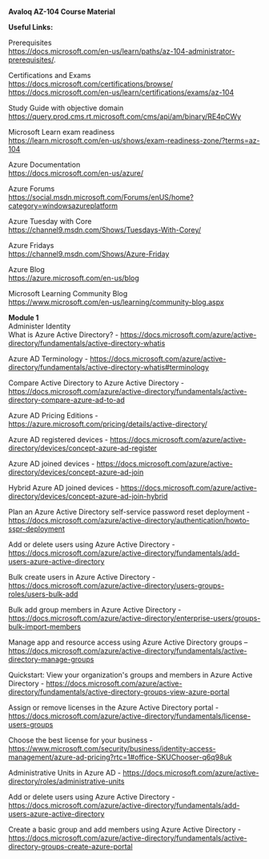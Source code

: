 **Avaloq AZ-104 Course Material**<br />

**Useful Links:**</font><br />

Prerequisites<br />
https://docs.microsoft.com/en-us/learn/paths/az-104-administrator-prerequisites/.

Certifications and Exams<br />
https://docs.microsoft.com/certifications/browse/
https://docs.microsoft.com/en-us/learn/certifications/exams/az-104

Study Guide with objective domain<br />
https://query.prod.cms.rt.microsoft.com/cms/api/am/binary/RE4pCWy

Microsoft Learn exam readiness<br />
https://learn.microsoft.com/en-us/shows/exam-readiness-zone/?terms=az-104

Azure Documentation<br />
https://docs.microsoft.com/en-us/azure/

Azure Forums<br />
https://social.msdn.microsoft.com/Forums/enUS/home?category=windowsazureplatform

Azure Tuesday with Core<br />
https://channel9.msdn.com/Shows/Tuesdays-With-Corey/

Azure Fridays<br />
https://channel9.msdn.com/Shows/Azure-Friday

Azure Blog<br />
https://azure.microsoft.com/en-us/blog

Microsoft Learning Community Blog<br />
https://www.microsoft.com/en-us/learning/community-blog.aspx

**Module 1**<br />
Administer Identity<br />
What is Azure Active Directory? - https://docs.microsoft.com/azure/active-directory/fundamentals/active-directory-whatis

Azure AD Terminology - https://docs.microsoft.com/azure/active-directory/fundamentals/active-directory-whatis#terminology

Compare Active Directory to Azure Active Directory - https://docs.microsoft.com/azure/active-directory/fundamentals/active-directory-compare-azure-ad-to-ad

Azure AD Pricing Editions - https://azure.microsoft.com/pricing/details/active-directory/

Azure AD registered devices - https://docs.microsoft.com/azure/active-directory/devices/concept-azure-ad-register

Azure AD joined devices - https://docs.microsoft.com/azure/active-directory/devices/concept-azure-ad-join

Hybrid Azure AD joined devices - https://docs.microsoft.com/azure/active-directory/devices/concept-azure-ad-join-hybrid

Plan an Azure Active Directory self-service password reset deployment - https://docs.microsoft.com/azure/active-directory/authentication/howto-sspr-deployment

Add or delete users using Azure Active Directory - https://docs.microsoft.com/azure/active-directory/fundamentals/add-users-azure-active-directory

Bulk create users in Azure Active Directory - https://docs.microsoft.com/azure/active-directory/users-groups-roles/users-bulk-add

Bulk add group members in Azure Active Directory - https://docs.microsoft.com/azure/active-directory/enterprise-users/groups-bulk-import-members

Manage app and resource access using Azure Active Directory groups – https://docs.microsoft.com/azure/active-directory/fundamentals/active-directory-manage-groups

Quickstart: View your organization's groups and members in Azure Active Directory - https://docs.microsoft.com/azure/active-directory/fundamentals/active-directory-groups-view-azure-portal

Assign or remove licenses in the Azure Active Directory portal -  https://docs.microsoft.com/azure/active-directory/fundamentals/license-users-groups

Choose the best license for your business -  https://www.microsoft.com/security/business/identity-access-management/azure-ad-pricing?rtc=1#office-SKUChooser-q6q98uk

Administrative Units in Azure AD - https://docs.microsoft.com/azure/active-directory/roles/administrative-units

Add or delete users using Azure Active Directory - https://docs.microsoft.com/azure/active-directory/fundamentals/add-users-azure-active-directory

Create a basic group and add members using Azure Active Directory - https://docs.microsoft.com/azure/active-directory/fundamentals/active-directory-groups-create-azure-portal

